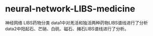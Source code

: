 # neural-network-LIBS-medicine
神经网络  LIBS药物分类
data1中对羌活和独活两种药物LIBS谱线进行了分析
data2中阳起石、芒硝、白矾、磁石、赭石LIBS谱线进行了分析。
